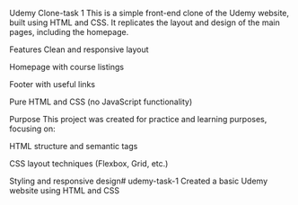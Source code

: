 Udemy Clone-task 1
This is a simple front-end clone of the Udemy website, built using HTML and CSS. It replicates the layout and design of the main pages, including the homepage.

Features
Clean and responsive layout

Homepage with course listings

Footer with useful links

Pure HTML and CSS (no JavaScript functionality)

Purpose
This project was created for practice and learning purposes, focusing on:

HTML structure and semantic tags

CSS layout techniques (Flexbox, Grid, etc.)

Styling and responsive design# udemy-task-1
Created a basic Udemy website using HTML and CSS
